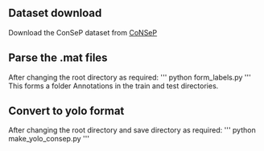## Dataset download
Download the ConSeP dataset from [CoNSeP](https://www.sciencedirect.com/science/article/pii/S1361841519301045)

## Parse the .mat files
After changing the root directory as required:
'''
python form_labels.py
'''
This forms a folder Annotations in the train and test directories.

## Convert to yolo format
After changing the root directory and save directory as required:
'''
python make_yolo_consep.py
'''

